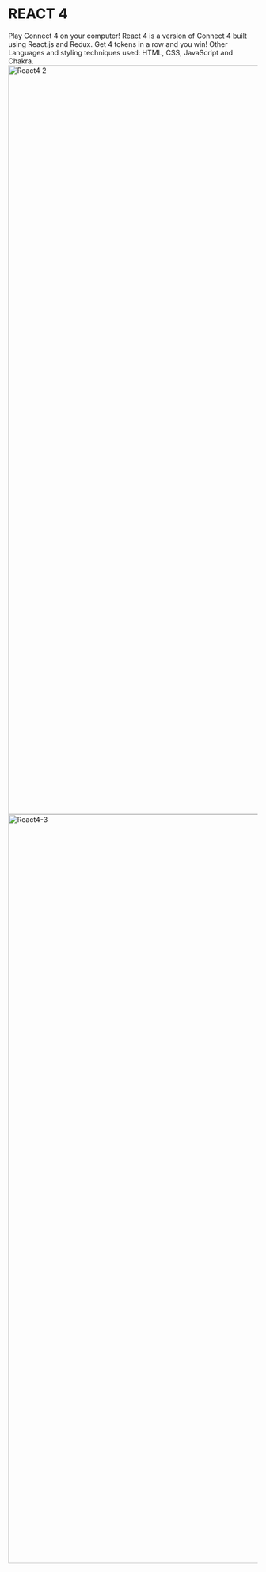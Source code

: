 # REACT 4

Play Connect 4 on your computer! React 4 is a version of Connect 4 built using React.js and Redux. Get 4 tokens in a row and you win! Other Languages and styling techniques used: HTML, CSS, JavaScript and Chakra.
<img width="1512" alt="React4 2" src="https://user-images.githubusercontent.com/92894323/163435290-847b3b66-a78d-474e-8ec8-3f51953eb8cd.png">
<img width="1512" alt="React4-3" src="https://user-images.githubusercontent.com/92894323/163435309-0a3d19dc-5be9-4d36-b68b-b7f98fb60633.png">
